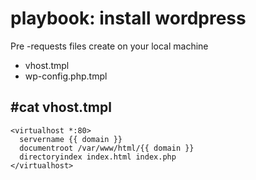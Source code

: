 # playbook: install wordpress
Pre -requests files create on your local machine
* vhost.tmpl
* wp-config.php.tmpl
## #cat vhost.tmpl
```
<virtualhost *:80>
  servername {{ domain }}
  documentroot /var/www/html/{{ domain }}
  directoryindex index.html index.php
</virtualhost>

```
